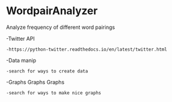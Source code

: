 # WordpairAnalyzer
 Analyze frequency of different word pairings

-Twitter API
    
    -https://python-twitter.readthedocs.io/en/latest/twitter.html

-Data manip
    
    -search for ways to create data

-Graphs Graphs Graphs
   
    -search for ways to make nice graphs
